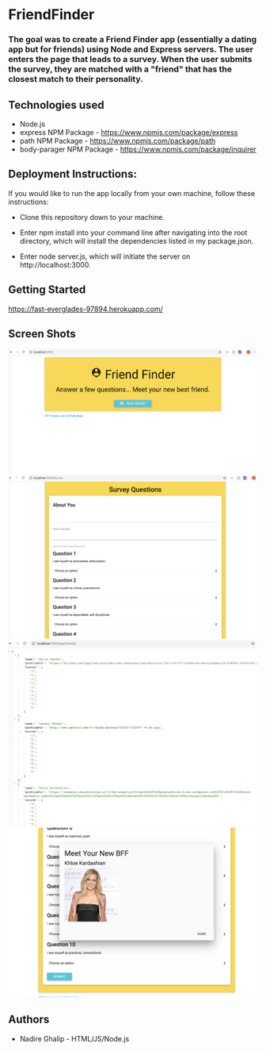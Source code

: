 # FriendFinder

### The goal was to create a Friend Finder app (essentially a dating app but for friends) using Node and Express servers. The user enters the page that leads to a survey. When the user submits the survey, they are matched with a "friend" that has the closest match to their personality.

## Technologies used
* Node.js
* express NPM Package - https://www.npmjs.com/package/express
* path NPM Package - https://www.npmjs.com/package/path
* body-parager NPM Package - https://www.npmjs.com/package/inquirer


## Deployment Instructions:

If you would like to run the app locally from your own machine, follow these instructions:

* Clone this repository down to your machine.

* Enter npm install into your command line after navigating into the root directory, which will install the dependencies listed in my package.json.

* Enter node server.js, which will initiate the server on http://localhost:3000.

## Getting Started

 https://fast-everglades-97894.herokuapp.com/

## Screen Shots

![alt text](/app/public/images/1.png)
![alt text](/app/public/images/2.png)
![alt text](/app/public/images/4.png)
![alt text](/app/public/images/3.png)


## Authors
* Nadire Ghalip - HTML/JS/Node.js